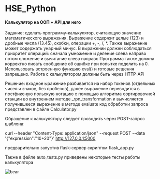 # HSE_Python
#### Калькулятор на ООП + API для него

Задание: сделать программу-калькулятор, считающую значение математического выражения. Выражение содержит целые (123) и дробные числа (13.45), скобки, операции +, -, /, *. Также выражение может содержать унарный минус.
В выражении должен соблюдаться приоритет операций:
сначала умножение и деление слева направо
потом сложение и вычитание слева направо
Программа также должна корректно писать сообщение об ошибке при попытке поделить на 0.
Использовать встроенную функцию eval() и готовые решения запрещено.
Работа с калькулятором должны быть через HTTP-API

Решение: входное ыражение разбивается на набор токенов (отдельных чисел и знаков, без пробелов), далее выражение переводится в постфиксную польскую нотацию с помощью алгоритма сортировочной станции во внутреннем методе _rpn_transformation и вычисляется получившееся выражение в методе evaluate
код обработки запроса представлен в файле Calculator.py

Обращение к калькулятору следует проводить через POST-запрос шаблона: 


curl --header "Content-Type: application/json" --request POST --data '{"expression":"10+20"}' http://127.0.0.1:5000

предварительно запустив flask-сервер скриптом flask_app.py

Также в файле auto_tests.py приведены некоторые тесты работы калькулятора

![bear](https://media.giphy.com/media/QEIC6GZIEGStO/giphy.gif])
